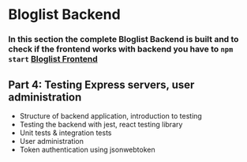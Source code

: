 # Bloglist Backend

### In this section the complete Bloglist Backend is built and to check if the frontend works with backend you have to `npm start` [Bloglist Frontend](../../part5/bloglist-frontend/)

## Part 4: Testing Express servers, user administration

- Structure of backend application, introduction to testing
- Testing the backend with jest, react testing library
- Unit tests & integration tests
- User administration
- Token authentication using jsonwebtoken
